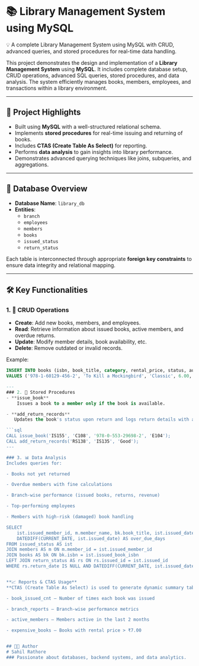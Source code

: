 # 📚 Library Management System using MySQL

💡 A complete Library Management System using MySQL with CRUD, advanced queries, and stored procedures for real-time data handling.

This project demonstrates the design and implementation of a **Library Management System** using **MySQL**. It includes complete database setup, CRUD operations, advanced SQL queries, stored procedures, and data analysis. The system efficiently manages books, members, employees, and transactions within a library environment.

---

## 🚀 Project Highlights

- Built using **MySQL** with a well-structured relational schema.
- Implements **stored procedures** for real-time issuing and returning of books.
- Includes **CTAS (Create Table As Select)** for reporting.
- Performs **data analysis** to gain insights into library performance.
- Demonstrates advanced querying techniques like joins, subqueries, and aggregations.

---

## 🧱 Database Overview

- **Database Name**: `library_db`
- **Entities**:
  - `branch`
  - `employees`
  - `members`
  - `books`
  - `issued_status`
  - `return_status`

Each table is interconnected through appropriate **foreign key constraints** to ensure data integrity and relational mapping.

---

## 🛠️ Key Functionalities

### 1. 🔄 CRUD Operations

- **Create**: Add new books, members, and employees.
- **Read**: Retrieve information about issued books, active members, and overdue returns.
- **Update**: Modify member details, book availability, etc.
- **Delete**: Remove outdated or invalid records.

Example:
```sql
INSERT INTO books (isbn, book_title, category, rental_price, status, author, publisher)
VALUES ('978-1-60129-456-2', 'To Kill a Mockingbird', 'Classic', 6.00, 'yes', 'Harper Lee', 'J.B. Lippincott & Co.');

---
### 2. 🧾 Stored Procedures
- **issue_book**
    Issues a book to a member only if the book is available.

- **add_return_records**
   Updates the book's status upon return and logs return details with a thank-you message.

```sql
CALL issue_book('IS155', 'C108', '978-0-553-29698-2', 'E104');
CALL add_return_records('RS138', 'IS135', 'Good');
---

### 3. 📊 Data Analysis
Includes queries for:

- Books not yet returned

- Overdue members with fine calculations

- Branch-wise performance (issued books, returns, revenue)

- Top-performing employees

- Members with high-risk (damaged) book handling

SELECT 
    ist.issued_member_id, m.member_name, bk.book_title, ist.issued_date,
    DATEDIFF(CURRENT_DATE, ist.issued_date) AS over_due_days
FROM issued_status AS ist
JOIN members AS m ON m.member_id = ist.issued_member_id
JOIN books AS bk ON bk.isbn = ist.issued_book_isbn
LEFT JOIN return_status AS rs ON rs.issued_id = ist.issued_id
WHERE rs.return_date IS NULL AND DATEDIFF(CURRENT_DATE, ist.issued_date) > 30;


**📈 Reports & CTAS Usage**
**CTAS (Create Table As Select) is used to generate dynamic summary tables such as:**

- book_issued_cnt – Number of times each book was issued

- branch_reports – Branch-wise performance metrics

- active_members – Members active in the last 2 months

- expensive_books – Books with rental price > ₹7.00


## 👨‍💻 Author
# Sahil Rathore
### Passionate about databases, backend systems, and data analytics.
